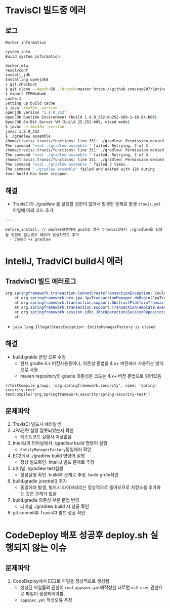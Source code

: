 # TravisCI 빌드중 에러 
## 로그
```bash
Worker information

system_info
Build system information

docker_mtu
resolvconf
install_jdk
Installing openjdk8
s git.checkout
$ git clone --depth=50 --branch=master https://github.com/ssw207/SpringBootWebServiceExam.git ssw207/SpringBootWebServiceExam
$ export TERM=dumb
cache.1
Setting up build cache
$ java -Xmx32m -version
openjdk version "1.8.0_252"
OpenJDK Runtime Environment (build 1.8.0_252-8u252-b09-1~16.04-b09)
OpenJDK 64-Bit Server VM (build 25.252-b09, mixed mode)
$ javac -J-Xmx32m -version
javac 1.8.0_252
$ ./gradlew assemble
/home/travis/.travis/functions: line 351: ./gradlew: Permission denied
The command "eval ./gradlew assemble " failed. Retrying, 2 of 3.
/home/travis/.travis/functions: line 351: ./gradlew: Permission denied
The command "eval ./gradlew assemble " failed. Retrying, 3 of 3.
/home/travis/.travis/functions: line 351: ./gradlew: Permission denied
The command "eval ./gradlew assemble " failed 3 times.
The command "./gradlew assemble" failed and exited with 126 during .
Your build has been stopped.
```
## 해결
- TravisCI가 ./gradlew 를 실행할 권한이 없어서 발생한 문제로 발생 `travis.yml`파일에 아래 코드 추가
```mariadb
...

before_install: // master브랜치에 push할 경우 travisCI에서 ./gradlew를 실행할 권한이 없는경우 에러가 발생하므로 추가
  - chmod +x gradlew
```

# InteliJ, TradviCI build시 에러 
## TradvisCI 빌드 에러로그
```java
org.springframework.transaction.CannotCreateTransactionException: Could not open JPA EntityManager for transaction; nested exception is java.lang.IllegalStateException: EntityManagerFactory is closed
	at org.springframework.orm.jpa.JpaTransactionManager.doBegin(JpaTransactionManager.java:446) ~[spring-orm-5.1.9.RELEASE.jar:5.1.9.RELEASE]
	at org.springframework.transaction.support.AbstractPlatformTransactionManager.getTransaction(AbstractPlatformTransactionManager.java:378) ~[spring-tx-5.1.9.RELEASE.jar:5.1.9.RELEASE]
	at org.springframework.transaction.support.TransactionTemplate.execute(TransactionTemplate.java:137) ~[spring-tx-5.1.9.RELEASE.jar:5.1.9.RELEASE]
	at org.springframework.session.jdbc.JdbcOperationsSessionRepository.cleanUpExpiredSessions(JdbcOperationsSessionRepository.java:619) ~[spring-session-jdbc-2.1.8.RELEASE.jar:2.1.8.RELEASE]
	at 
```

- `java.lang.IllegalStateException: EntityManagerFactory is closed`
## 해결
- build.gralde 문법 오류 수정 
  - 현재 gradle 4.x 버전사용중이나, 의존성 문법을 4.x+ 버전에서 사용하는 방식으로 사용
  - maven repository의 gradle 의존성은 코드는 4.x+ 버전 문법으로 되어있음
```
//testCompile group: 'org.springframework.security', name: 'spring-security-test'
testCompile('org.springframework.security:spring-security-test')
```

## 문제파악
1. TravisCI 빌드시 에러발생
1. JPA관련 설정 잘못되었는지 확인
   - 테스트코드 실행시 이상없음
1. IntelliJ의 터미널에서 ./gradlew build 명령어 실행 
   - `EntityManagerFactory`동일에러 확인
1. EC2에서 ./gradlew build 명령어 실행
   - 정상 빌드확인. IntelliJ 빌드 문제로 추정
1. 터미널 ./gradlew test실행
   - 정상실행 확인. build쪽 문제로 추정. build.grdle확인
1. build.gradle jcentral() 추가
   - 동일에러 발생, 빌드시 라이브러리는 정상적으로 들어오므로 저장소를 추가하는 것은 관계가 없음
1. build.gradle 의존성 부분 문법 변경
   - 터미널 ./gradlew build 시 성공 확인
1. git commit후 TravisCI 빌드 성공 확인 

# CodeDeploy 배포 성공후 deploy.sh 실행되지 않는 이슈 
## 문제파악
1. CodeDeploy에서 EC2로 파일을 정상적으로 생성됨
   - 생성된 파일들의 권한이 `root` `appspec.yml`에작성한 대로면 `ec2-user` 권한으로 파일이 생성되어야함.
   - `appspec.yml` 작성오류 추정
